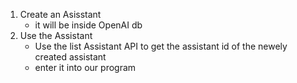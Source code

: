 1. Create an Asisstant
    - it will be inside OpenAI db
2. Use the Assistant
    - Use the list Assistant API to get the assistant id of the newely created assistant
    - enter it into our program 